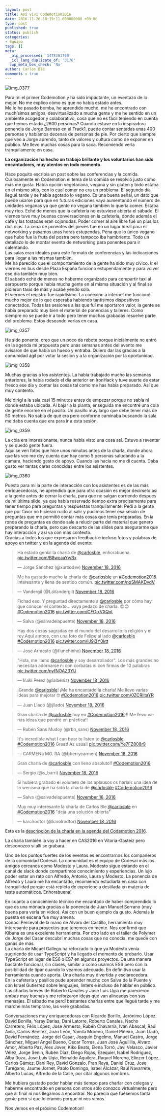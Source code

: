 ```yaml
---
layout: post
title: Así viví Codemotion2016
date: 2016-11-20 18:19:11.000000000 +00:00
type: post
published: true
status: publish
categories:
- Equipo
tags: []
meta:
  _alp_processed: '1478361760'
  _icl_lang_duplicate_of: '3176'
  cwp_meta_box_check: 'No'
author: Carlos Blé
comments : true
---
```

<p><img src="{{ site.baseurl }}/assets/IMG_0377.jpg" alt="img_0377" /></p>

Para mí el primer Codemotion y ha sido impactante, un eventazo de lo mejor. No me explico cómo es que no había estado antes. <br>
Me lo he pasado bomba, he aprendido mucho, me he encontrado con muchísimos amigos, desvirtualizado a mucha gente y me he sentido en un ambiente acogedor y colaborativo, cosa que no es fácil teniendo en cuenta que hemos estado ¿2600 personas? Cuando estuve en la inspiradora ponencia de Jorge Barroso en el Track1, puede contar sentadas unas 400 personas y habíamos decenas de personas de pie. Por cierto que siempre que veo a Jorge aprendo, tanto de valores y cultura como de exponer en público. Me llevo muchas cosas para la saca. Recomiendo verla tranquilamente en casa.

<strong>La organización ha hecho un trabajo brillante y los voluntarios han sido encantadores, muy atentos en todo momento. </strong>

Hace poquito escribía un post sobre las conferencias y la comida. Curiosamente en Codemotion el tema de la comida se resolvió justo como más me gusta. Había opción vegetariana, vegana y sin gluten y 
todo estaba en el mismo sitio, con lo cual comer no era un problema. El segundo día llegué tarde y se había agotado lo vegano. Es una buena señal, un dato que puede usarse para que en futuras ediciones vaya aumentando el número de unidades veganas ya que gente no vegana también lo quería comer. Estaba muy rico. Eché de menos que la cafetería no estuviese abierta el sábado. El viernes tuve muy buenas conversaciones en la cafetería, donde además el café y las tostadas eran cojonudas. Poder comer al aire libre fué un plus los dos días.
La cena de ponentes del jueves fue en un lugar ideal para el networking y pasamos unas horas estupendas. Pena que lo único vegano que hubo fue la fruta del postre pero tampoco iba hambriento. Todo un detallazo lo de montar evento de networking para ponentes para ir calentando. <br>
Las salas eran ideales para este formato de conferencias y las indicaciones para llegar a las mismas también. <br>
Me ha parecido que el comportamiento de la gente ha sido muy cívico.
Ir el viernes en bus desde Plaza España funcionó estupendamente y para volver ese día también muy bien.<br>
El sabado eché de menos no haberme organizado para compartir taxi al aeropuerto porque había mucha gente en al misma situación y al final se pidieron taxis de más y acabé yendo solo.<br>
El viernes el registro fue rapidísimo. La conexión a internet me funcionó mucho mejor de lo que esperaba habiendo tantísimos dispositivos conectados.
Todas las sesiones a las que fuí me aportaron valor, la gente se había preparado muy bien el material de ponencias y talleres. Como siempre no se puede ir a todo pero tener muchas grabadas resuelve parte del problema. Estoy deseando verlas en casa. 

<p><img src="{{ site.baseurl }}/assets/IMG_0357.jpg" alt="img_0357" /></p>

He sido ponente, creo que un poco de rebote porque inicialmente no entró en la agenda mi propuesta pero unas semanas antes del evento me avisaron de que había un hueco y entraba. Quiero dar las gracias a la comunidad ágil por votar la sesión y a la organización por la oportunidad.

<p><img src="{{ site.baseurl }}/assets/IMG_0358.jpg" alt="img_0358" /></p>

Muchas gracias a los asistentes. La había trabajado mucho las semanas anteriores, la había rodado el día anterior en IronHack y tuve suerte de estar fresco ese día y contar las cosas tal como me has había preparado. Así que muy contento.

Me dirigí a la sala casi 15 minutos antes de empezar porque no sabía ni donde estaba ubicada. Al bajar a la planta, enseguida me encontré una cola de gente enorme en el pasillo. Un pasillo muy largo que debe tener más de 50 metros. No sabía de qué era pero conforme caminaba buscando la sala me daba cuenta que era para ir a esta sesión. 
<p><img src="{{ site.baseurl }}/assets/IMG_0359-1.jpg" alt="img_0359" /></p>


La cola era impresionante, nunca había visto una cosa así. Estuvo a reventar y se quedó gente fuera.<br>
Aquí se ven fotos que hice unos minutos antes de la charla, donde ahora que las veo me doy cuenta que hay como 5 personas saludando a la cámara, haciendo gesto de apoyo. Cuando las hacía no me dí cuenta. Daba gusto ver tantas caras conocidas entre los asistentes.

<p><img src="{{ site.baseurl }}/assets/IMG_0360.jpg" alt="img_0360" /></p>

Puesto para mí la parte de interacción con los asistentes es de las más enriquecedoras, he aprendido que para otra ocasión es mejor decirselo así a la gente antes de cerrar la charla, para que no salgan corriendo despues de mi última slide, ya que había reservado tiempo extra precisamente para tener tiempo para preguntas y respuestas tranquilamente. Pedí a la gente que por favor no hicieran ruido al salir y pudimos tener esa sesión de preguntas que me permitió contar más cosas que tenía preparadas. En la ronda de preguntas es donde sale a relucir parte del material que genero preparando la charla, pero que descarto de las slides para asegurarme que hay interacción y así va con más contexto.<br>
Gracias a todos los que expresaron feedback e incluso fotos y palabras de apoyo en twitter y en la agenda del evento:

<blockquote class="twitter-tweet" data-lang="en"><p lang="es" dir="ltr">Ha estado genial la charla de <a href="https://twitter.com/carlosble">@carlosble</a>, enhorabuena. <a href="https://t.co/B8wcaaYwBx">pic.twitter.com/B8wcaaYwBx</a></p>&mdash; Jorge Sánchez (@xurxodev) <a href="https://twitter.com/xurxodev/status/799643755628392448">November 18, 2016</a></blockquote>
<script async src="//platform.twitter.com/widgets.js" charset="utf-8"></script>

<blockquote class="twitter-tweet" data-lang="en"><p lang="es" dir="ltr">Me ha gustado mucho la charla de <a href="https://twitter.com/carlosble">@carlosble</a> en <a href="https://twitter.com/hashtag/Codemotion2016?src=hash">#Codemotion2016</a>. Interesante y llena de sentido común. <a href="https://t.co/noSMAKDvdV">pic.twitter.com/noSMAKDvdV</a></p>&mdash; Vandergil (@LaVandergil) <a href="https://twitter.com/LaVandergil/status/799636774339284992">November 18, 2016</a></blockquote>
<script async src="//platform.twitter.com/widgets.js" charset="utf-8"></script>

<blockquote class="twitter-tweet" data-lang="en"><p lang="es" dir="ltr">Fichad eso. Y preguntad directamente a <a href="https://twitter.com/carlosble">@carlosble</a> por cómo hay que conocer el contexto... vaya pedazo de charla. 😍😍 <a href="https://twitter.com/hashtag/Codemotion2016?src=hash">#Codemotion2016</a> <a href="https://t.co/CFGixVXQnt">pic.twitter.com/CFGixVXQnt</a></p>&mdash; Salva (@salvadelapuente) <a href="https://twitter.com/salvadelapuente/status/799632904443658240">November 18, 2016</a></blockquote>
<script async src="//platform.twitter.com/widgets.js" charset="utf-8"></script>

<blockquote class="twitter-tweet" data-lang="en"><p lang="es" dir="ltr">Hay dos cosas sagradas en el mundo del desarrollo:la religión y el rey.Aquí ambos, con una foto de Felipe al lado <a href="https://twitter.com/carlosble">@carlosble</a> <a href="https://twitter.com/hashtag/Codemotion2016?src=hash">#Codemotion2016</a> <a href="https://t.co/IJ9i3Y0ktt">pic.twitter.com/IJ9i3Y0ktt</a></p>&mdash; Jose Armesto (@fiunchinho) <a href="https://twitter.com/fiunchinho/status/799630942201581571">November 18, 2016</a></blockquote>
<script async src="//platform.twitter.com/widgets.js" charset="utf-8"></script>

<blockquote class="twitter-tweet" data-lang="en"><p lang="es" dir="ltr">&quot;Hola, me llamo <a href="https://twitter.com/carlosble">@carlosble</a> y soy desarrollador&quot;. Los más grandes no necesitan adornarse ni con corbatas ni con firmas de 10 palabras <a href="https://t.co/nyfNOAZ3YU">pic.twitter.com/nyfNOAZ3YU</a></p>&mdash; Iñaki Pérez (@ialbeniz) <a href="https://twitter.com/ialbeniz/status/799643042248622080">November 18, 2016</a></blockquote>
<script async src="//platform.twitter.com/widgets.js" charset="utf-8"></script>

<blockquote class="twitter-tweet" data-lang="en"><p lang="es" dir="ltr">¡Grande <a href="https://twitter.com/carlosble">@carlosble</a>! ¡Me ha encantado la charla! Me llevo varias ideas para mejorar 🤓 <a href="https://twitter.com/hashtag/Codemotion2016?src=hash">#Codemotion2016</a> <a href="https://t.co/0ZCRIitaYR">pic.twitter.com/0ZCRIitaYR</a></p>&mdash; Juan Lladó (@jllado) <a href="https://twitter.com/jllado/status/799643862566404096">November 18, 2016</a></blockquote>
<script async src="//platform.twitter.com/widgets.js" charset="utf-8"></script>

<blockquote class="twitter-tweet" data-lang="en"><p lang="es" dir="ltr">Gran charla de <a href="https://twitter.com/carlosble">@carlosble</a> hoy en <a href="https://twitter.com/hashtag/Codemotion2016?src=hash">#Codemotion2016</a> !! Me llevo varias ideas que pondré en práctica!!</p>&mdash; Rubén Sans Mudoy (@rbn_sans) <a href="https://twitter.com/rbn_sans/status/799645458369015808">November 18, 2016</a></blockquote>
<script async src="//platform.twitter.com/widgets.js" charset="utf-8"></script>

<blockquote class="twitter-tweet" data-lang="en"><p lang="en" dir="ltr">It&#39;s incredible what I can bear to listen to <a href="https://twitter.com/carlosble">@carlosble</a> <a href="https://twitter.com/hashtag/Codemotion2016?src=hash">#Codemotion2016</a> Great! As usual! <a href="https://t.co/Ye7FZ808r9">pic.twitter.com/Ye7FZ808r9</a></p>&mdash; CARMENa MO. RA (@bberrycarmen) <a href="https://twitter.com/bberrycarmen/status/799642939345408000">November 18, 2016</a></blockquote>
<script async src="//platform.twitter.com/widgets.js" charset="utf-8"></script>


<blockquote class="twitter-tweet" data-lang="en"><p lang="es" dir="ltr">Gran charla de <a href="https://twitter.com/carlosble">@carlosble</a>  con lleno absoluto!! <a href="https://twitter.com/hashtag/Codemotion2016?src=hash">#Codemotion2016</a></p>&mdash; Sergio (@s_barri) <a href="https://twitter.com/s_barri/status/799640722919985152">November 18, 2016</a></blockquote>
<script async src="//platform.twitter.com/widgets.js" charset="utf-8"></script>

<blockquote class="twitter-tweet" data-lang="en"><p lang="es" dir="ltr">Si hubiera grabado el volumen de los aplausos os haríais una idea de lo wenisma que ha sido la charla de <a href="https://twitter.com/carlosble">@carlosble</a> <a href="https://twitter.com/hashtag/Codemotion2016?src=hash">#Codemotion2016</a></p>&mdash; Salva (@salvadelapuente) <a href="https://twitter.com/salvadelapuente/status/799640279779155969">November 18, 2016</a></blockquote>
<script async src="//platform.twitter.com/widgets.js" charset="utf-8"></script>

<blockquote class="twitter-tweet" data-lang="en"><p lang="es" dir="ltr">Muy muy interesante la charla de Carlos Ble <a href="https://twitter.com/carlosble">@carlosble</a> en <a href="https://twitter.com/hashtag/Codemotion2016?src=hash">#Codemotion2016</a> &quot;deja una solución abierta&quot;</p>&mdash; karolrodtor (@karolrodtor) <a href="https://twitter.com/karolrodtor/status/799636550866898944">November 18, 2016</a></blockquote>
<script async src="//platform.twitter.com/widgets.js" charset="utf-8"></script>

Esta es la 
<a href="https://2016.codemotion.es/agenda.html#5732408326356992/86444010" target="_blank">descripción de la charla en la agenda del Codemotion 2016</a>.

La charla también la voy a hacer en CAS2016 en Vitoria-Gasteiz pero desconozco si allí se grabará.

Uno de los puntos fuertes de los eventos es encontrarnos los compañeros de la comunidad Codesai. La comunidad es el equipo de Codesai más los amigos cercanos como Modesto y Laura. Modesto sigue estando en el canal de slack donde compartimos conocimiento y experiencias. Un lujo poder estar un rato con Alfredo, Antonio, Laura y Modesto. La ponencia de Alfredo y Laura me ha encantado, recomiendo estudiarla en casa con tranquilidad porque está repleta de experiencia destilada en materia de tests automáticos. Enhorabuena!  

En cuanto a conocimiento técnico me encantado de haber comprendido lo que es una mónada gracias a la ponencia de Juan Manuel Serrano (muy buena para verla en vídeo). Así con un buen ejemplo da gusto. Además la puesta en escena fue muy amena. <br>
Conocí Perceval de la mano de Alvaro del Castillo, herramienta muy interesante para proyectos que tenemos en mente. Nos confirmó que Kibana es una excelente herramienta.
Por otro lado en el taller de Polymer de Jorge del Casar descubrí muchas cosas que no conocía, me quedé con ganas de más. <br>
La charla de Micael Gallego ha reforzado lo que ya Modesto venía sugiriendo de usar TypeScript y ha llegado el momento de probarlo. Usar TypeScript en lugar de ES6 o ES7 en algunos proyectos. De una manera bastante funcional, sin clases, similar a como usamos ES6 pero con la posibilidad de tipar cuando lo veamos adecuado. En definitiva usar la herramienta cuando aporta. Una charla muy divertida y esclarecedora. <br>
En la cafetería y pasillos pude aprender mucho con Salva de la Puente y con Israel Gutierrez sobre lenguajes, linters e incluso de hablar en público.
Las charlas breves de Roberto Canales y Jose Luis Ugia me parecieron ambas muy buenas y me reforzaron ideas que van alineadas con sus mensajes.
El sábado me perdí bastantes charlas entre que llegué tarde y me marche más temprano, las veré grabadas. <br>

Conversaciones muy enriquecedoras con Ricardo Borillo, Jerónimo López, David Bonilla, Yeray Darias, Dani Latorre, Roberto Canales, Nacho Carretero, Félix López, Jose Armesto, Rubén Chavarría, Iván Abascal, Raúl Avila, Carlos Benitez, Joan León, Yamila Moreno, Daniel Piñeiro, Juan Lladó, David Fernández, Jorge del Casar, Joaquín Engelmo, Manuel Castro, Jorge Sánchez, Miguel Angel Bueno, Oscar Torres, Juan José Aguililla, Alvaro Amor, Alberto Paz, Alex Jover, Kiko Beats, Elena Torró, Javi Velasco, Javier Vélez, Jorge Senin, Rubén Díaz, Diego Rojas, Ezequiel, Isabel Rodriguez, Alba Roza, Jose Luis Ugia, Reinaldo Aguilera, Raquel Moreno, Eliezer López, Carlos Gámez, Dani Rey, David Gonzalo, Fran Raya, Daniel Cruz, Jose Turégano, Jaume Jornet, Pablo Domingo, Israel Alcázar, Raúl Navarrete, Alberto Lucas,  Alfredo de la Calle, por citar algunos nombres.

Me hubiera gustado poder hablar más tiempo para charlar con colegas y haberme encontrado en persona con otros sólo conozco virtualmente pero que al final ni nos llegamos a encontrar. No parecía que fuésemos tanta gente pero sí que lo éramos porque ni nos vimos. 

Nos vemos en el próximo Codemotion!
